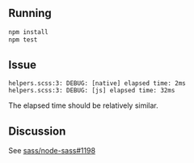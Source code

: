 ## Running

```sh
npm install
npm test
```

## Issue
```
helpers.scss:3: DEBUG: [native] elapsed time: 2ms
helpers.scss:3: DEBUG: [js] elapsed time: 32ms
```

The elapsed time should be relatively similar.

## Discussion

See [sass/node-sass#1198](https://github.com/sass/node-sass/issues/1198)
